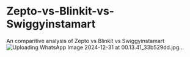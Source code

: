 # Zepto-vs-Blinkit-vs-Swiggyinstamart
An comparitive analysis of Zepto vs Blinkit vs Swiggyinstamart
![Uploading WhatsApp Image 2024-12-31 at 00.13.41_33b529dd.jpg…]()

